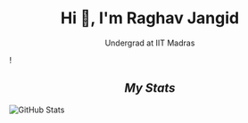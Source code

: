 <h1 align="center">Hi 👋, I'm Raghav Jangid</h1>


<p align="center">Undergrad at IIT Madras</p>

<!--
-->
!<h2 align="center">*My Stats*</h2>

<!--
-->
![GitHub Stats](https://github-readme-stats.vercel.app/api?username=Raghav-J402&theme=radical)
